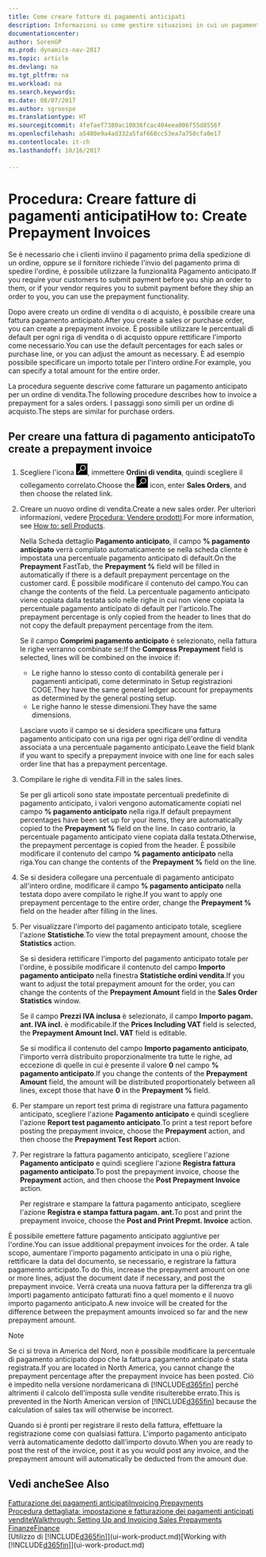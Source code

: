 ```yaml
---
title: Come creare fatture di pagamenti anticipati
description: Informazioni su come gestire situazioni in cui un pagamento anticipato viene richiesto ai clienti o dal fornitore.
documentationcenter: 
author: SorenGP
ms.prod: dynamics-nav-2017
ms.topic: article
ms.devlang: na
ms.tgt_pltfrm: na
ms.workload: na
ms.search.keywords: 
ms.date: 08/07/2017
ms.author: sgroespe
ms.translationtype: HT
ms.sourcegitcommit: 4fefaef7380ac10836fcac404eea006f55d8556f
ms.openlocfilehash: a5480e9a4ad332a5faf668cc53ea7a750cfa0e17
ms.contentlocale: it-ch
ms.lasthandoff: 10/16/2017

---
```

# <a name="how-to-create-prepayment-invoices"></a><span data-ttu-id="2d753-103">Procedura: Creare fatture di pagamenti anticipati</span><span class="sxs-lookup"><span data-stu-id="2d753-103">How to: Create Prepayment Invoices</span></span>
<span data-ttu-id="2d753-104">Se è necessario che i clienti inviino il pagamento prima della spedizione di un ordine, oppure se il fornitore richiede l'invio del pagamento prima di spedire l'ordine, è possibile utilizzare la funzionalità Pagamento anticipato.</span><span class="sxs-lookup"><span data-stu-id="2d753-104">If you require your customers to submit payment before you ship an order to them, or if your vendor requires you to submit payment before they ship an order to you, you can use the prepayment functionality.</span></span>  

<span data-ttu-id="2d753-105">Dopo avere creato un ordine di vendita o di acquisto, è possibile creare una fattura pagamento anticipato.</span><span class="sxs-lookup"><span data-stu-id="2d753-105">After you create a sales or purchase order, you can create a prepayment invoice.</span></span> <span data-ttu-id="2d753-106">È possibile utilizzare le percentuali di default per ogni riga di vendita o di acquisto oppure rettificare l'importo come necessario.</span><span class="sxs-lookup"><span data-stu-id="2d753-106">You can use the default percentages for each sales or purchase line, or you can adjust the amount as necessary.</span></span> <span data-ttu-id="2d753-107">È ad esempio possibile specificare un importo totale per l'intero ordine.</span><span class="sxs-lookup"><span data-stu-id="2d753-107">For example, you can specify a total amount for the entire order.</span></span>  

<span data-ttu-id="2d753-108">La procedura seguente descrive come fatturare un pagamento anticipato per un ordine di vendita.</span><span class="sxs-lookup"><span data-stu-id="2d753-108">The following procedure describes how to invoice a prepayment for a sales orders.</span></span> <span data-ttu-id="2d753-109">I passaggi sono simili per un ordine di acquisto.</span><span class="sxs-lookup"><span data-stu-id="2d753-109">The steps are similar for purchase orders.</span></span>  

## <a name="to-create-a-prepayment-invoice"></a><span data-ttu-id="2d753-110">Per creare una fattura di pagamento anticipato</span><span class="sxs-lookup"><span data-stu-id="2d753-110">To create a prepayment invoice</span></span>  
1. <span data-ttu-id="2d753-111">Scegliere l'icona ![Cerca pagina o report](media/ui-search/search_small.png "icona Cerca pagina o report"), immettere **Ordini di vendita**, quindi scegliere il collegamento correlato.</span><span class="sxs-lookup"><span data-stu-id="2d753-111">Choose the ![Search for Page or Report](media/ui-search/search_small.png "Search for Page or Report icon") icon, enter **Sales Orders**, and then choose the related link.</span></span>  
2. <span data-ttu-id="2d753-112">Creare un nuovo ordine di vendita.</span><span class="sxs-lookup"><span data-stu-id="2d753-112">Create a new sales order.</span></span> <span data-ttu-id="2d753-113">Per ulteriori informazioni, vedere [Procedura: Vendere prodotti](sales-how-sell-products.md).</span><span class="sxs-lookup"><span data-stu-id="2d753-113">For more information, see [How to: sell Products](sales-how-sell-products.md).</span></span>  

    <span data-ttu-id="2d753-114">Nella Scheda dettaglio **Pagamento anticipato**, il campo **% pagamento anticipato** verrà compilato automaticamente se nella scheda cliente è impostata una percentuale pagamento anticipato di default.</span><span class="sxs-lookup"><span data-stu-id="2d753-114">On the **Prepayment** FastTab, the **Prepayment %** field will be filled in automatically if there is a default prepayment percentage on the customer card.</span></span> <span data-ttu-id="2d753-115">È possibile modificare il contenuto del campo.</span><span class="sxs-lookup"><span data-stu-id="2d753-115">You can change the contents of the field.</span></span> <span data-ttu-id="2d753-116">La percentuale pagamento anticipato viene copiata dalla testata solo nelle righe in cui non viene copiata la percentuale pagamento anticipato di default per l'articolo.</span><span class="sxs-lookup"><span data-stu-id="2d753-116">The prepayment percentage is only copied from the header to lines that do not copy the default prepayment percentage from the item.</span></span>  

    <span data-ttu-id="2d753-117">Se il campo **Comprimi pagamento anticipato** è selezionato, nella fattura le righe verranno combinate se:</span><span class="sxs-lookup"><span data-stu-id="2d753-117">If the **Compress Prepayment** field is selected, lines will be combined on the invoice if:</span></span>  
    - <span data-ttu-id="2d753-118">Le righe hanno lo stesso conto di contabilità generale per i pagamenti anticipati, come determinato in Setup registrazioni COGE.</span><span class="sxs-lookup"><span data-stu-id="2d753-118">They have the same general ledger account for prepayments as determined by the general posting setup.</span></span>  
    - <span data-ttu-id="2d753-119">Le righe hanno le stesse dimensioni.</span><span class="sxs-lookup"><span data-stu-id="2d753-119">They have the same dimensions.</span></span>  

    <span data-ttu-id="2d753-120">Lasciare vuoto il campo se si desidera specificare una fattura pagamento anticipato con una riga per ogni riga dell'ordine di vendita associata a una percentuale pagamento anticipato.</span><span class="sxs-lookup"><span data-stu-id="2d753-120">Leave the field blank if you want to specify a prepayment invoice with one line for each sales order line that has a prepayment percentage.</span></span>  

3. <span data-ttu-id="2d753-121">Compilare le righe di vendita.</span><span class="sxs-lookup"><span data-stu-id="2d753-121">Fill in the sales lines.</span></span>  

    <span data-ttu-id="2d753-122">Se per gli articoli sono state impostate percentuali predefinite di pagamento anticipato, i valori vengono automaticamente copiati nel campo **% pagamento anticipato** nella riga.</span><span class="sxs-lookup"><span data-stu-id="2d753-122">If default prepayment percentages have been set up for your items, they are automatically copied to the **Prepayment %** field on the line.</span></span> <span data-ttu-id="2d753-123">In caso contrario, la percentuale pagamento anticipato viene copiata dalla testata.</span><span class="sxs-lookup"><span data-stu-id="2d753-123">Otherwise, the prepayment percentage is copied from the header.</span></span> <span data-ttu-id="2d753-124">È possibile modificare il contenuto del campo **% pagamento anticipato** nella riga.</span><span class="sxs-lookup"><span data-stu-id="2d753-124">You can change the contents of the **Prepayment %** field on the line.</span></span>  
4. <span data-ttu-id="2d753-125">Se si desidera collegare una percentuale di pagamento anticipato all'intero ordine, modificare il campo **% pagamento anticipato** nella testata dopo avere compilato le righe.</span><span class="sxs-lookup"><span data-stu-id="2d753-125">If you want to apply one prepayment percentage to the entire order, change the **Prepayment %** field on the header after filling in the lines.</span></span>  
5. <span data-ttu-id="2d753-126">Per visualizzare l'importo del pagamento anticipato totale, scegliere l'azione **Statistiche**.</span><span class="sxs-lookup"><span data-stu-id="2d753-126">To view the total prepayment amount, choose the **Statistics** action.</span></span>

    <span data-ttu-id="2d753-127">Se si desidera rettificare l'importo del pagamento anticipato totale per l'ordine, è possibile modificare il contenuto del campo **Importo pagamento anticipato** nella finestra **Statistiche ordini vendita**.</span><span class="sxs-lookup"><span data-stu-id="2d753-127">If you want to adjust the total prepayment amount for the order, you can change the contents of the **Prepayment Amount** field in the **Sales Order Statistics** window.</span></span>  

    <span data-ttu-id="2d753-128">Se il campo **Prezzi IVA inclusa** è selezionato, il campo **Importo pagam. ant. IVA incl.** è modificabile.</span><span class="sxs-lookup"><span data-stu-id="2d753-128">If the **Prices Including VAT** field is selected, the **Prepayment Amount Incl. VAT** field is editable.</span></span>  

    <span data-ttu-id="2d753-129">Se si modifica il contenuto del campo **Importo pagamento anticipato**, l'importo verrà distribuito proporzionalmente tra tutte le righe, ad eccezione di quelle in cui è presente il valore **0** nel campo **% pagamento anticipato**.</span><span class="sxs-lookup"><span data-stu-id="2d753-129">If you change the contents of the **Prepayment Amount** field, the amount will be distributed proportionately between all lines, except those that have **0** in the **Prepayment %** field.</span></span>  
6. <span data-ttu-id="2d753-130">Per stampare un report test prima di registrare una fattura pagamento anticipato, scegliere l'azione **Pagamento anticipato** e quindi scegliere l'azione **Report test pagamento anticipato**.</span><span class="sxs-lookup"><span data-stu-id="2d753-130">To print a test report before posting the prepayment invoice, choose the **Prepayment** action, and then choose the **Prepayment Test Report** action.</span></span>  
7. <span data-ttu-id="2d753-131">Per registrare la fattura pagamento anticipato, scegliere l'azione **Pagamento anticipato** e quindi scegliere l'azione **Registra fattura pagamento anticipato**.</span><span class="sxs-lookup"><span data-stu-id="2d753-131">To post the prepayment invoice, choose the **Prepayment** action, and then choose the **Post Prepayment Invoice** action.</span></span>  

    <span data-ttu-id="2d753-132">Per registrare e stampare la fattura pagamento anticipato, scegliere l'azione **Registra e stampa fattura pagam. ant.**</span><span class="sxs-lookup"><span data-stu-id="2d753-132">To post and print the prepayment invoice, choose the **Post and Print Prepmt. Invoice** action.</span></span>  

<span data-ttu-id="2d753-133">È possibile emettere fatture pagamento anticipato aggiuntive per l'ordine.</span><span class="sxs-lookup"><span data-stu-id="2d753-133">You can issue additional prepayment invoices for the order.</span></span> <span data-ttu-id="2d753-134">A tale scopo, aumentare l'importo pagamento anticipato in una o più righe, rettificare la data del documento, se necessario, e registrare la fattura pagamento anticipato.</span><span class="sxs-lookup"><span data-stu-id="2d753-134">To do this, increase the prepayment amount on one or more lines, adjust the document date if necessary, and post the prepayment invoice.</span></span> <span data-ttu-id="2d753-135">Verrà creata una nuova fattura per la differenza tra gli importi pagamento anticipato fatturati fino a quel momento e il nuovo importo pagamento anticipato.</span><span class="sxs-lookup"><span data-stu-id="2d753-135">A new invoice will be created for the difference between the prepayment amounts invoiced so far and the new prepayment amount.</span></span>  

> [!NOTE]  
>  <span data-ttu-id="2d753-136">Se ci si trova in America del Nord, non è possibile modificare la percentuale di pagamento anticipato dopo che la fattura pagamento anticipato è stata registrata.</span><span class="sxs-lookup"><span data-stu-id="2d753-136">If you are located in North America, you cannot change the prepayment percentage after the prepayment invoice has been posted.</span></span> <span data-ttu-id="2d753-137">Ciò è impedito nella versione nordamericana di [!INCLUDE[d365fin](includes/d365fin_md.md)] perché altrimenti il calcolo dell'imposta sulle vendite risulterebbe errato.</span><span class="sxs-lookup"><span data-stu-id="2d753-137">This is prevented in the North American version of [!INCLUDE[d365fin](includes/d365fin_md.md)] because the calculation of sales tax will otherwise be incorrect.</span></span>  

 <span data-ttu-id="2d753-138">Quando si è pronti per registrare il resto della fattura, effettuare la registrazione come con qualsiasi fattura. L'importo pagamento anticipato verrà automaticamente dedotto dall'importo dovuto.</span><span class="sxs-lookup"><span data-stu-id="2d753-138">When you are ready to post the rest of the invoice, post it as you would post any invoice, and the prepayment amount will automatically be deducted from the amount due.</span></span>  

## <a name="see-also"></a><span data-ttu-id="2d753-139">Vedi anche</span><span class="sxs-lookup"><span data-stu-id="2d753-139">See Also</span></span>  
[<span data-ttu-id="2d753-140">Fatturazione dei pagamenti anticipati</span><span class="sxs-lookup"><span data-stu-id="2d753-140">Invoicing Prepayments</span></span>](finance-invoice-prepayments.md)  
[<span data-ttu-id="2d753-141">Procedura dettagliata: impostazione e fatturazione dei pagamenti anticipati vendite</span><span class="sxs-lookup"><span data-stu-id="2d753-141">Walkthrough: Setting Up and Invoicing Sales Prepayments</span></span>](walkthrough-setting-up-and-invoicing-sales-prepayments.md)  
[<span data-ttu-id="2d753-142">Finanze</span><span class="sxs-lookup"><span data-stu-id="2d753-142">Finance</span></span>](finance.md)  
<span data-ttu-id="2d753-143">[Utilizzo di [!INCLUDE[d365fin](includes/d365fin_md.md)]](ui-work-product.md)</span><span class="sxs-lookup"><span data-stu-id="2d753-143">[Working with [!INCLUDE[d365fin](includes/d365fin_md.md)]](ui-work-product.md)</span></span>

